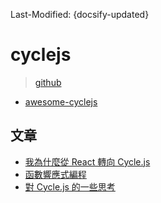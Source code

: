 Last-Modified: {docsify-updated}

# cyclejs

> [github](https://github.com/cyclejs/cyclejs)

- [awesome-cyclejs](https://github.com/cyclejs-community/awesome-cyclejs)

## 文章

- [我為什麼從 React 轉向 Cycle.js](https://www.zcfy.cc/article/why-i-039-m-switching-from-react-to-cycle-js-mdash-sitepoint-3449.html)
- [函數響應式編程](https://github.com/malash/frp-introduction)
- [對 Cycle.js 的一些思考](https://zhuanlan.zhihu.com/p/34394256)